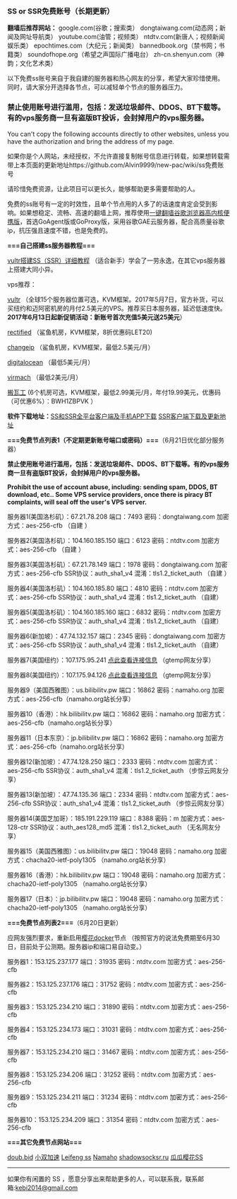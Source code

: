 ### SS or SSR免费账号（长期更新）

**翻墙后推荐网站：** google.com(谷歌；搜索类） dongtaiwang.com(动态网；新闻及网址导航类）  youtube.com(油管；视频类）  ntdtv.com(新唐人；视频新闻娱乐类）    epochtimes.com（大纪元；新闻类）   bannedbook.org（禁书网；书籍类）   soundofhope.org（希望之声国际广播电台）
    zh-cn.shenyun.com（神韵；文化艺术类）

以下免费ss账号来自于我自建的服务器和热心网友的分享，希望大家珍惜使用。同时，请大家分开选择各节点，可以减轻单个节点的服务器压力。

### 禁止使用账号进行滥用，包括：发送垃圾邮件、DDOS、BT下载等。有的vps服务商一旦有盗版BT投诉，会封掉用户的vps服务器。

You can't copy the following accounts directly to other websites, unless you have the authorization and bring the address of my page.

如果你是个人网站，未经授权，不允许直接复制帐号信息进行转载，如果想转载需带上本页面的更新地址https://github.com/Alvin9999/new-pac/wiki/ss免费账号  

请珍惜免费资源，让此项目可以更长久，能够帮助更多需要帮助的人。

免费的ss账号有一定的时效性，且单个节点用的人多了的话速度肯定会受到影响。如果想稳定、流畅、高速的翻墙上网，推荐使用[一键翻墙谷歌浏览器高内核便携版](https://github.com/Alvin9999/new-pac/wiki/%E9%AB%98%E5%86%85%E6%A0%B8%E4%BE%BF%E6%90%BA%E7%89%88)，首选GoAgent版或GoProxy版，采用谷歌GAE云服务器，配合高质量谷歌ip，抗压强且速度不错，也是免费的。

**===自己搭建ss服务器教程===**

[vultr搭建SS（SSR）详细教程](https://github.com/Alvin9999/new-pac/wiki/%E8%87%AA%E5%BB%BAss%E6%9C%8D%E5%8A%A1%E5%99%A8%E6%95%99%E7%A8%8B) （适合新手）学会了一劳永逸，在其它vps服务器上搭建大同小异。

vps推荐：

[vultr](http://www.vultr.com/?ref=7048874) （全球15个服务器位置可选，KVM框架。2017年5月7日，官方补货，可以买纽约和迈阿密机房的月付2.5美元的VPS。推荐买日本服务器，延迟低速度快。**2017年6月13日起新促销活动：新账号首次充值5美元送25美元**） 

[rectified](https://secure.rectified.net/cart.php) （鲨鱼机房，KVM框架，8折优惠码LET20)  

[changeip](https://www.changeip.com/accounts/cart.php?gid=9) （鲨鱼机房，KVM框架，最低2.5美元/月）

[digitalocean](https://www.digitalocean.com/) （最低5美元/月）

[virmach](https://billing.virmach.com/cart.php?gid=18) （最低2美元/月）

[搬瓦工](https://bwh1.net/cart.php?a=confproduct&i=1) (6个机房可选，KVM框架，最低2.99美元/月，年付19.99美元，优惠码（可优惠6%）：BWH1ZBPVK ）

**软件下载地址：**[SS和SSR全平台客户端及手机APP下载](https://lai.yuweining.cn/archives/173)   [SSR客户端下载及更新地址](https://github.com/breakwa11/shadowsocks-rss)


**===免费节点列表1（不定期更新账号端口或密码）===**（6月21日优化部分服务器）

**禁止使用账号进行滥用，包括：发送垃圾邮件、DDOS、BT下载等。有的vps服务商一旦有盗版BT投诉，会封掉用户的vps服务器。**

**Prohibit the use of account abuse, including: sending spam, DDOS, BT download, etc.. Some VPS service providers, once there is piracy BT complaints, will seal off the user's VPS server.**

服务器1(美国洛杉矶）：67.21.78.208 端口：7493 密码：dongtaiwang.com 加密方式：aes-256-cfb   （自建 ）

服务器2(美国洛杉矶）：104.160.185.150 端口：6123 密码：ntdtv.com 加密方式：aes-256-cfb   （自建 ）

服务器3(美国洛杉矶）：67.21.78.149 端口：1978 密码：dongtaiwang.com  加密方式：aes-256-cfb  SSR协议：auth_sha1_v4  混淆：tls1.2_ticket_auth  （自建 ）

服务器4(美国洛杉矶）：104.160.185.80  端口：4810  密码：ntdtv.com   加密方式：aes-256-cfb   SSR协议：auth_sha1_v4  混淆：tls1.2_ticket_auth （自建）

服务器5(美国洛杉矶）：104.160.185.160  端口：6832  密码：ntdtv.com  加密方式：aes-256-cfb    SSR协议：auth_sha1_v4  混淆：tls1.2_ticket_auth （自建）

服务器6(新加坡）：47.74.132.157  端口：2345  密码：dongtaiwang.com  加密方式：aes-256-cfb    SSR协议：auth_sha1_v4  混淆：tls1.2_ticket_auth （自建）

服务器7(美国纽约）：107.175.95.241 [点此查看连接信息](https://github.com/candy2107/new-pac/blob/ss/data/ss1.md) （gtemp网友分享）

服务器8(美国纽约）：107.175.94.126 [点此查看连接信息](https://github.com/candy2107/new-pac/blob/ss/data/ss2.md) （gtemp网友分享）

服务器9（美国西雅图）：us.bilibilitv.pw  端口：16862  密码：namaho.org  加密方式：aes-256-cfb（namaho.org站长分享）

服务器10（香港）：hk.bilibilitv.pw  端口：16862  密码：namaho.org  加密方式：aes-256-cfb（namaho.org站长分享）

服务器11（日本东京）：jp.bilibilitv.pw  端口：16862  密码：namaho.org  加密方式：aes-256-cfb（namaho.org站长分享）

服务器12(新加坡）：47.74.128.250  端口：2333  密码：ntdtv.com  加密方式：aes-256-cfb  SSR协议：auth_sha1_v4  混淆：tls1.2_ticket_auth （步惊云网友分享）

服务器13(新加坡）：47.74.135.36  端口：2334  密码：ntdtv.com  加密方式：aes-256-cfb  SSR协议：auth_sha1_v4  混淆：tls1.2_ticket_auth （步惊云网友分享）

服务器14(美国芝加哥）：185.191.229.119  端口：8388  密码：m  加密方式：aes-128-ctr  SSR协议：auth_aes128_md5  混淆：tls1.2_ticket_auth （无名网友分享）

服务器15（美国西雅图）：us.bilibilitv.pw 端口：19048 密码：namaho.org 加密方式：chacha20-ietf-poly1305 （namaho.org站长分享）

服务器16（香港）：hk.bilibilitv.pw 端口：19048 密码：namaho.org 加密方式：chacha20-ietf-poly1305 （namaho.org站长分享）

服务器17（日本）：jp.bilibilitv.pw 端口：19048 密码：namaho.org 加密方式：chacha20-ietf-poly1305 （namaho.org站长分享）


**===免费节点列表2===**（6月20日更新）

应网友强烈要求，重新启用[樱花docker](https://arukas.io/ )节点 （按照官方的说法免费期至6月30日，目前处于公测期。服务器ip和端口易自动变。）

服务器1：153.125.237.177 端口：31935 密码：ntdtv.com 加密方式：aes-256-cfb 

服务器2：153.125.237.176  端口：31752 密码：ntdtv.com 加密方式：aes-256-cfb 

服务器3：153.125.234.210 端口：31890 密码：ntdtv.com 加密方式：aes-256-cfb 

服务器4：153.125.234.173  端口：31031 密码：ntdtv.com 加密方式：aes-256-cfb 

服务器7：153.125.234.210 端口：31467 密码：ntdtv.com 加密方式：aes-256-cfb 

服务器8：153.125.234.206 端口：31252 密码：ntdtv.com 加密方式：aes-256-cfb 

服务器9：153.125.234.211 端口：31234 密码：ntdtv.com 加密方式：aes-256-cfb
 
服务器10：153.125.234.209 端口：31354 密码：ntdtv.com 加密方式：aes-256-cfb 

**===其它免费节点网站===**

[doub.bid](https://doub.bid/sszhfx/)  [小双加速](https://xsjs.yhyhd.org/free-ss) [Leifeng ss](http://yuweining.cn/leifeng/)   [Namaho](https://www.namaho.org)  [shadowsocksr.ru](https://shadowsocksr.ru/)  [瓜瓜樱花SS](http://guaguass.lol/) 

***

如果你有闲置的 SS ，愿意分享出来帮助更多的人，可以联系我，联系邮箱:kebi2014@gmail.com 